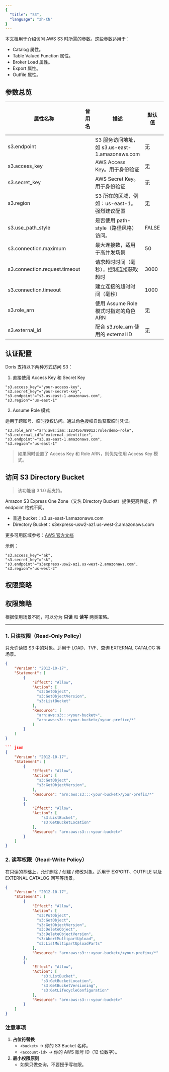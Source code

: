 ```yaml
---
{
  "title": "S3",
  "language": "zh-CN"
}
---
```


本文档用于介绍访问 AWS S3 时所需的参数。这些参数适用于：

- Catalog 属性。
- Table Valued Function 属性。
- Broker Load 属性。
- Export 属性。
- Outfile 属性。

## 参数总览

| 属性名称                     | 曾用名 | 描述                                      | 默认值 | 是否必须 |
|------------------------------|--------|-------------------------------------------|--------|----------|
| s3.endpoint                  |        | S3 服务访问地址，如 s3.us-east-1.amazonaws.com | 无     | 否       |
| s3.access_key                |        | AWS Access Key。用于身份验证              | 无     | 否       |
| s3.secret_key                |        | AWS Secret Key。用于身份验证              | 无     | 否       |
| s3.region                    |        | S3 所在的区域，例如：us-east-1。强烈建议配置 | 无     | 是       |
| s3.use_path_style            |        | 是否使用 path-style（路径风格）访问。     | FALSE  | 否       |
| s3.connection.maximum        |        | 最大连接数，适用于高并发场景              | 50     | 否       |
| s3.connection.request.timeout|        | 请求超时时间（毫秒），控制连接获取超时    | 3000   | 否       |
| s3.connection.timeout        |        | 建立连接的超时时间（毫秒）                | 1000   | 否       |
| s3.role_arn                  |        | 使用 Assume Role 模式时指定的角色 ARN     | 无     | 否       |
| s3.external_id               |        | 配合 s3.role_arn 使用的 external ID       | 无     | 否       |

## 认证配置

Doris 支持以下两种方式访问 S3：

1. 直接使用 Access Key 和 Secret Key

  ```properties
  "s3.access_key"="your-access-key",
  "s3.secret_key"="your-secret-key",
  "s3.endpoint"="s3.us-east-1.amazonaws.com",
  "s3.region"="us-east-1"
  ```

2. Assume Role 模式

  适用于跨账号、临时授权访问。通过角色授权自动获取临时凭证。

  ```properties
  "s3.role_arn"="arn:aws:iam::123456789012:role/demo-role",
  "s3.external_id"="external-identifier",
  "s3.endpoint"="s3.us-east-1.amazonaws.com",
  "s3.region"="us-east-1"
  ```

> 如果同时设置了 Access Key 和 Role ARN，则优先使用 Access Key 模式。

## 访问 S3 Directory Bucket

> 该功能自 3.1.0 起支持。

Amazon S3 Express One Zone（又名 Directory Bucket）提供更高性能，但 endpoint 格式不同。

* 普通 bucket：s3.us-east-1.amazonaws.com
* Directory Bucket：s3express-usw2-az1.us-west-2.amazonaws.com

更多可用区域参考：[AWS 官方文档](https://docs.aws.amazon.com/AmazonS3/latest/userguide/s3-express-Regions-and-Zones.html)

示例：

```properties
"s3.access_key"="ak",
"s3.secret_key"="sk",
"s3.endpoint"="s3express-usw2-az1.us-west-2.amazonaws.com",
"s3.region"="us-west-2"
```

## 权限策略


## 权限策略
根据使用场景不同，可以分为 **只读** 和 **读写** 两类策略。

------------------------------------------------------------------------

### 1. 只读权限（Read-Only Policy）

只允许读取 S3 中的对象。适用于 LOAD、TVF、查询 EXTERNAL CATALOG 等场景。

``` json
{
    "Version": "2012-10-17",
    "Statement": [
        {
            "Effect": "Allow",
            "Action": [
              "s3:GetObject",
              "s3:GetObjectVersion",
              "s3:ListBucket"
            ],
            "Resource": [
              "arn:aws:s3:::<your-bucket>",
              "arn:aws:s3:::<your-bucket>/<your-prefix>/*"
            ]
        }
    ]
}

``` json
{
    "Version": "2012-10-17",
    "Statement": [
        {
            "Effect": "Allow",
            "Action": [
              "s3:GetObject",
              "s3:GetObjectVersion",
            ],
            "Resource": "arn:aws:s3:::<your-bucket>/your-prefix/*"
        },
        {
            "Effect": "Allow",
            "Action": [
                "s3:ListBucket",
                "s3:GetBucketLocation"
            ],
            "Resource": "arn:aws:s3:::<your-bucket>"
        }    
    ]
}
```

### 2. 读写权限（Read-Write Policy）

在只读的基础上，允许删除 / 创建 / 修改对象。适用于 EXPORT、OUTFILE 以及 EXTERNAL CATALOG 回写等场景。

``` json
{
    "Version": "2012-10-17",
    "Statement": [
        {
            "Effect": "Allow",
            "Action": [
              "s3:PutObject",
              "s3:GetObject",
              "s3:GetObjectVersion",
              "s3:DeleteObject",
              "s3:DeleteObjectVersion",
              "s3:AbortMultipartUpload",      
              "s3:ListMultipartUploadParts"
            ],
            "Resource": "arn:aws:s3:::<your-bucket>/<your-prefix>/*"
        },
        {
            "Effect": "Allow",
            "Action": [
                "s3:ListBucket",
                "s3:GetBucketLocation",
                "s3:GetBucketVersioning",
                "s3:GetLifecycleConfiguration"
            ],
            "Resource": "arn:aws:s3:::<your-bucket>"
        }    
    ]
}
```


### 注意事项

1.  **占位符替换**
    -   `<bucket>` → 你的 S3 Bucket 名称。
    -   `<account-id>` → 你的 AWS 账号 ID（12 位数字）。
2.  **最小权限原则**
    -   如果只做查询，不要授予写权限。

